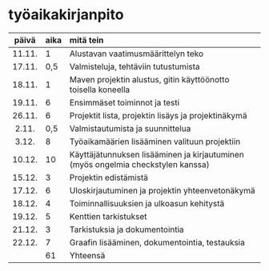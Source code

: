 # työaikakirjanpito

| päivä | aika | mitä tein  |
| :----:|:-----| :-----|
| 11.11.| 1    | Alustavan vaatimusmäärittelyn teko |
| 17.11.| 0,5  | Valmisteluja, tehtäviin tutustumista |
| 18.11.| 1    | Maven projektin alustus, gitin käyttöönotto toisella koneella |
| 19.11.| 6    | Ensimmäset toiminnot ja testi |
| 26.11.| 6    | Projektit lista, projektin lisäys ja projektinäkymä |
|  2.11.| 0,5  | Valmistautumista ja suunnittelua |
|  3.12.| 8    | Työaikamäärien lisääminen valituun projektiin |
| 10.12.| 10   | Käyttäjätunnuksen lisääminen ja kirjautuminen (myös ongelmia checkstylen kanssa) |
| 15.12.| 3    | Projektin edistämistä |
| 17.12.| 6    | Uloskirjautuminen ja projektin yhteenvetonäkymä |
| 18.12.| 4    | Toiminnallisuuksien ja ulkoasun kehitystä |
| 19.12.| 5    | Kenttien tarkistukset |
| 21.12.| 3    | Tarkistuksia ja dokumentointia |
| 22.12.| 7    | Graafin lisääminen, dokumentointia, testauksia |
|       | 61   | Yhteensä |
